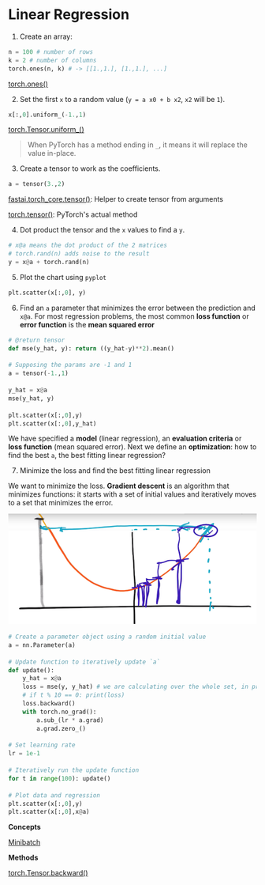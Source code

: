 # Linear Regression

1. Create an array:

```py
n = 100 # number of rows
k = 2 # number of columns
torch.ones(n, k) # -> [[1.,1.], [1.,1.], ...]
```

[torch.ones()](https://pytorch.org/docs/stable/torch.html#torch.ones)

2. Set the first `x` to a random value (`y = a x0 + b x2`, `x2` will be `1`).

```py
x[:,0].uniform_(-1.,1)
```

[torch.Tensor.uniform_()](https://pytorch.org/docs/stable/tensors.html#torch.Tensor.uniform_)

> When PyTorch has a method ending in `_`, it means it will replace the value in-place.

3. Create a tensor to work as the coefficients.

```py
a = tensor(3.,2)
```

[fastai.torch_core.tensor()](https://docs.fast.ai/torch_core.html#tensor): Helper to create tensor from arguments

[torch.tensor()](https://pytorch.org/docs/stable/torch.html#torch.tensor): PyTorch's actual method

4. Dot product the tensor and the `x` values to find a `y`.

```py
# x@a means the dot product of the 2 matrices
# torch.rand(n) adds noise to the result
y = x@a + torch.rand(n) 
```

5. Plot the chart using `pyplot`

```py
plt.scatter(x[:,0], y)
```

6. Find an `a` parameter that minimizes the error between the prediction and `x@a`. For most regression problems, the most common **loss function** or **error function** is the **mean squared error**

```py
# @return tensor
def mse(y_hat, y): return ((y_hat-y)**2).mean()

# Supposing the params are -1 and 1
a = tensor(-1.,1)

y_hat = x@a
mse(y_hat, y)

plt.scatter(x[:,0],y)
plt.scatter(x[:,0],y_hat)
```

We have specified a **model** (linear regression), an **evaluation criteria** or **loss function** (mean squared error). Next we define an **optimization**: how to find the best `a`, the best fitting linear regression?

7. Minimize the loss and find the best fitting linear regression

We want to minimize the loss. **Gradient descent** is an algorithm that minimizes functions: it starts with a set of initial values and iteratively moves to a set that minimizes the error.

![Steps of a gradient descent strategy](./img/shared/learning_rate_plot.png)

```py
# Create a parameter object using a random initial value
a = nn.Parameter(a)

# Update function to iteratively update `a`
def update():
    y_hat = x@a
    loss = mse(y, y_hat) # we are calculating over the whole set, in practice we use minibatches
    # if t % 10 == 0: print(loss)
    loss.backward() 
    with torch.no_grad():
        a.sub_(lr * a.grad)
        a.grad.zero_()

# Set learning rate
lr = 1e-1

# Iteratively run the update function
for t in range(100): update()

# Plot data and regression
plt.scatter(x[:,0],y)
plt.scatter(x[:,0],x@a)
```

**Concepts**

[Minibatch](./Glossary.md#Minibatch)

**Methods**

[torch.Tensor.backward()](https://pytorch.org/docs/stable/autograd.html#torch.Tensor.backward)
